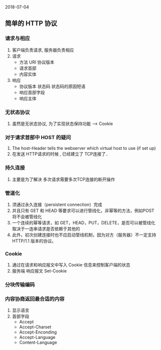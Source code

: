 2018-07-04

## 简单的 HTTP 协议

### 请求与相应
1. 客户端负责请求, 服务器负责相应
2. 请求
    - 方法    URI     协议版本
    - 请求首部
    - 内容实体
3. 响应
    - 协议版本      状态码     状态码的原因短语
    - 响应首部字段
    - 响应主体

### 无状态协议
1. 虽然是无状态协议, 为了实现状态保持功能 --> Cookie

### 对于请求首部中 HOST 的疑问
1. The host-Header tells the webserver which virtual host to use (if set up)
2. 在发送 HTTP请求的时候 , 已经建立了 TCP连接了..

### 持久连接
1. 主要是为了解决 多次请求需要多次TCP连接的断开操作

### 管道化
1. 须通过永久连接（persistent connection）完成
2. 并且只有 GET 和 HEAD 等要求可以进行管线化，非幂等的方法，例如POST将不会被管线化
3. 一个连续的幂等请求，如 GET，HEAD，PUT，DELETE，是否可以被管线化取决于一连串请求是否依赖于其他的
4. 此外，初次创建连接时也不应启动管线机制，因为对方（服务器）不一定支持 HTTP/1.1 版本的协议。

### Cookie
1. 通过在请求和响应报文中写入 Cookie 信息来控制客户端的状态
2. 服务端 响应报文 Set-Cookie

### 分块传输编码


### 内容协商返回最合适的内容
1. 显示语言
1. 首部字段
    - Accept
    - Accept-Charset
    - Accept-Enconding
    - Accept-Language
    - Content-Language
    